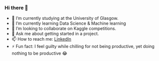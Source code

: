 ### Hi there 👋

- 🔭 I’m currently studying at the University of Glasgow.
- 🌱 I’m currently learning Data Science & Machine learning
- 👯 I’m looking to collaborate on Kaggle competitions.
- 💬 Ask me about getting started in a project. 
- 📫 How to reach me: [LinkedIn](https://www.linkedin.com/in/arun-soundarrajan)
- ⚡ Fun fact: I feel guilty while chilling for not being productive, yet doing nothing to be productive 😂


